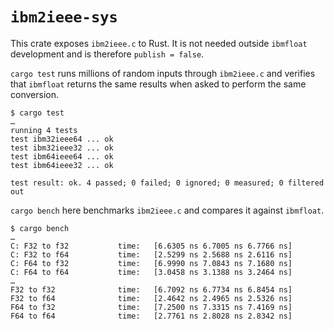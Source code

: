 # `ibm2ieee-sys`

This crate exposes `ibm2ieee.c` to Rust. It is not needed outside `ibmfloat` development and is therefore
`publish = false`.

`cargo test` runs millions of random inputs through `ibm2ieee.c` and verifies that `ibmfloat` returns the same results
when asked to perform the same conversion.

```console
$ cargo test
…
running 4 tests
test ibm32ieee64 ... ok
test ibm32ieee32 ... ok
test ibm64ieee64 ... ok
test ibm64ieee32 ... ok

test result: ok. 4 passed; 0 failed; 0 ignored; 0 measured; 0 filtered out
```

`cargo bench` here benchmarks `ibm2ieee.c` and compares it against `ibmfloat`.

```
$ cargo bench
…
C: F32 to f32           time:   [6.6305 ns 6.7005 ns 6.7766 ns]                           
C: F32 to f64           time:   [2.5299 ns 2.5688 ns 2.6116 ns]                           
C: F64 to f32           time:   [6.9990 ns 7.0843 ns 7.1680 ns]                           
C: F64 to f64           time:   [3.0458 ns 3.1388 ns 3.2464 ns]                           
…
F32 to f32              time:   [6.7092 ns 6.7734 ns 6.8454 ns]                        
F32 to f64              time:   [2.4642 ns 2.4965 ns 2.5326 ns]                        
F64 to f32              time:   [7.2500 ns 7.3315 ns 7.4169 ns]                        
F64 to f64              time:   [2.7761 ns 2.8028 ns 2.8342 ns]                        
```

